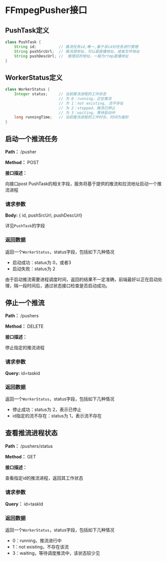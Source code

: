 # FFmpegPusher接口

## PushTask定义
```java
class PushTask {
    String id;          // 推流任务id,唯一,基于该id对任务进行管理
    String pushSrcUrl;  // 推流源地址，可以是直播地址，或者文件地址
    String pushDescUrl; //  推理目的地址，一般为rtmp直播地址
}
```
## WorkerStatus定义
```java
class WorkerStatus {
    Integer status;     // 当前推流进程的工作状态
                        // 为 0：running，正在推流
                        // 为 1：not existing, 流不存在
                        // 为 2：stopped，推流已停止
                        // 为 3：waiting，等待启动中
    long runningTime;   // 当前推流进程的工作时长，时间为毫秒
}
```

## 启动一个推流任务

**Path：** /pusher

**Method：** POST


**接口描述：**
<p>向接口post PushTask的相关字段，服务将基于提供的推流和拉流地址启动一个推流进程</p>


### 请求参数
**Body:** { id, pushSrcUrl, pushDescUrl} 

详见`PushTask`的字段



### 返回数据
返回一个`WorkerStatus`，status字段，包括如下几种情况
- 启动成功：status为 0，或者3
- 启动失败：status为 2

由于启动推流需要进程调度时间，返回的结果不一定准确，前端最好以正在启动处理，隔一段时间后，通过状态接口检查是否启动成功。

            
## 停止一个推流

**Path：** /pushers

**Method：** DELETE

**接口描述：**
<p>停止指定的推流进程</p>


### 请求参数
**Query:** id=taskid

### 返回数据
返回一个`WorkerStatus`，status字段，包括如下几种情况
- 停止成功：status为 2，表示已停止
- id指定的流不存在：status为 1，表示流不存在
            
            
            
## 查看推流进程状态

**Path：** /pushers/status

**Method：** GET

**接口描述：**
<p>查看指定id的推流进程，返回其工作状态</p>


### 请求参数
**Query：** id=taskId
            
### 返回数据
返回一个`WorkerStatus`，status字段，包括如下几种情况
- 0：running，推流进行中
- 1：not existing，不存在该流
- 3：waiting，等待调度推流中，该状态较少见